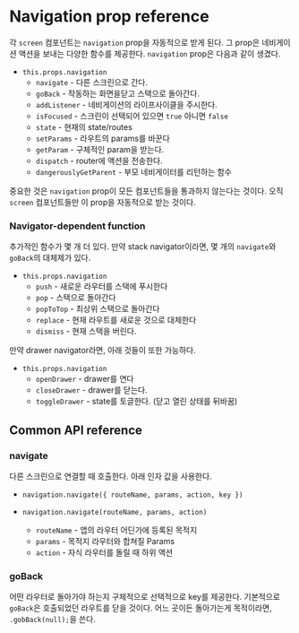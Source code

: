 # Navigation prop reference

각 `screen` 컴포넌트는 `navigation` prop을 자동적으로 받게 된다. 그 prop은 네비게이션 액션을 보내는 다양한 함수를 제공한다. `navigation` prop은 다음과 같이 생겼다.

- `this.props.navigation`
  - `navigate` - 다른 스크린으로 간다.
  - `goBack` - 작동하는 화면을닫고 스택으로 돌아간다.
  - `addListener` - 네비게이션의 라이프사이클을 주시한다.
  - `isFocused` - 스크린이 선택되어 있으면 `true` 아니면 `false`
  - `state` - 현재의 state/routes
  - `setParams` - 라우트의 params를 바꾼다
  - `getParam` - 구체적인 param을 받는다.
  - `dispatch` - router에 액션을 전송한다.
  - `dangerouslyGetParent` - 부모 네비게이터를 리턴하는 함수

중요한 것은 `navigation` prop이 모든 컴포넌트들을 통과하지 않는다는 것이다. 오직 `screen` 컴포넌트들만 이 prop을 자동적으로 받는 것이다.

### Navigator-dependent function

추가적인 함수가 몇 개 더 있다. 만약 stack navigator이라면, 몇 개의 `navigate`와 `goBack`의 대체제가 있다.

- `this.props.navigation`
  - `push` - 새로운 라우터를 스택에 푸시한다
  - `pop` - 스택으로 돌아간다
  - `popToTop` - 최상위 스택으로 돌아간다
  - `replace` - 현재 라우트를 새로운 것으로 대체한다
  - `dismiss` - 현재 스택을 버린다.

만약 drawer navigator라면, 아래 것들이 또한 가능하다.

- `this.props.navigation`
  - `openDrawer` - drawer를 연다
  - `closeDrawer` - drawer를 닫는다.
  - `toggleDrawer` - state를 토글한다. (닫고 열린 상태를 뒤바꿈)

## Common API reference

### navigate

다른 스크린으로 연결할 때 호출한다. 아래 인자 값을 사용한다.

- `navigation.navigate({ routeName, params, action, key })`
- `navigation.navigate(routeName, params, action)`

  - `routeName` - 앱의 라우터 어딘가에 등록된 목적지
  - `params` - 목적지 라우터와 합쳐질 Params
  - `action` - 자식 라우터를 돌릴 때 하위 액션

### goBack

어떤 라우터로 돌아가야 하는지 구체적으로 선택적으로 key를 제공한다. 기본적으로 `goBack`은 호출되었던 라우트를 닫을 것이다. 어느 곳이든 돌아가는게 목적이라면, `.gobBack(null);`을 쓴다.
